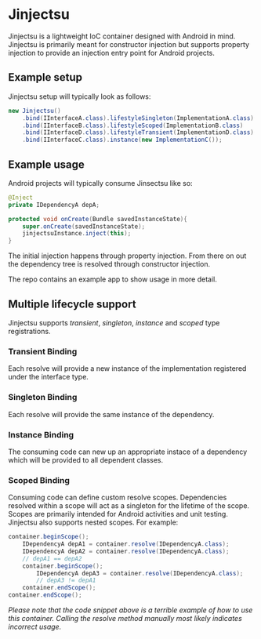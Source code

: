 # Jinjectsu
Jinjectsu is a lightweight IoC container designed with Android in mind.
Jinjectsu is primarily meant for constructor injection but supports property injection to provide an injection entry point for Android projects.

## Example setup
Jinjectsu setup will typically look as follows:

```Java
new Jinjectsu()
    .bind(IInterfaceA.class).lifestyleSingleton(ImplementationA.class)
    .bind(IInterfaceB.class).lifestyleScoped(ImplementationB.class)
    .bind(IInterfaceD.class).lifestyleTransient(ImplementationD.class)
    .bind(IInterfaceC.class).instance(new ImplementationC());
```

## Example usage

Android projects will typically consume Jinsectsu like so:
```Java
@Inject
private IDependencyA depA;

protected void onCreate(Bundle savedInstanceState){
    super.onCreate(savedInstanceState);
    jinjectsuInstance.inject(this);
}
```
The initial injection happens through property injection. From there on out the dependency tree is resolved through constructor injection.

The repo contains an example app to show usage in more detail.

## Multiple lifecycle support
Jinjectsu supports *transient*, *singleton*, *instance* and *scoped* type registrations.

### Transient Binding
Each resolve will provide a new instance of the implementation registered under the interface type.

### Singleton Binding
Each resolve will provide the same instance of the dependency.

### Instance Binding
The consuming code can new up an appropriate instace of a dependency which  will be provided to all dependent classes.

### Scoped Binding
Consuming code can define custom resolve scopes. Dependencies resolved within a scope will act as a singleton for the lifetime of the scope.
Scopes are primarily intended for Android activities and unit testing.
Jinjectsu also supports nested scopes. For example:

```Java
container.beginScope();
    IDependencyA depA1 = container.resolve(IDependencyA.class);
    IDependencyA depA2 = container.resolve(IDependencyA.class);
    // depA1 == depA2
    container.beginScope();
        IDependencyA depA3 = container.resolve(IDependencyA.class);
        // depA3 != depA1
    container.endScope();
container.endScope();
```
*Please note that the code snippet above is a terrible example of how to use this container. Calling the resolve method manually most likely indicates incorrect usage.*


